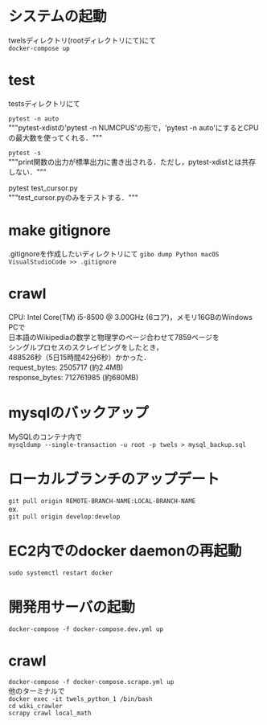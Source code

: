 # システムの起動
twelsディレクトリ(rootディレクトリにて)にて  
`docker-compose up`  

# test
testsディレクトリにて  

`pytest -n auto`  
"""pytest-xdistの'pytest -n NUMCPUS'の形で，'pytest -n auto'にするとCPUの最大数を使ってくれる．"""  

`pytest -s`  
"""print関数の出力が標準出力に書き出される．ただし，pytest-xdistとは共存しない．"""

pytest test_cursor.py  
"""test_cursor.pyのみをテストする．"""

# make gitignore
.gitignoreを作成したいディレクトリにて
`gibo dump Python macOS VisualStudioCode >> .gitignore`

# crawl
CPU: Intel Core(TM) i5-8500 @ 3.00GHz (6コア)，メモリ16GBのWindows PCで  
日本語のWikipediaの数学と物理学のページ合わせて7859ページを  
シングルプロセスのスクレイピングをしたとき，  
488526秒（5日15時間42分6秒）かかった．  
request_bytes: 2505717 (約2.4MB)  
response_bytes: 712761985 (約680MB)  

# mysqlのバックアップ  
MySQLのコンテナ内で  
`mysqldump --single-transaction -u root -p twels > mysql_backup.sql`  

# ローカルブランチのアップデート  
`git pull origin REMOTE-BRANCH-NAME:LOCAL-BRANCH-NAME`  
ex.  
`git pull origin develop:develop`  

# EC2内でのdocker daemonの再起動  
`sudo systemctl restart docker`  

# 開発用サーバの起動
`docker-compose -f docker-compose.dev.yml up`  

# crawl
`docker-compose -f docker-compose.scrape.yml up`  
他のターミナルで  
`docker exec -it twels_python_1 /bin/bash`  
`cd wiki_crawler`  
`scrapy crawl local_math`  
